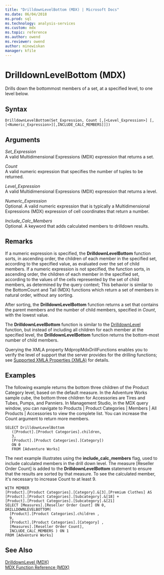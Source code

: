 ```yaml
---
title: "DrilldownLevelBottom (MDX) | Microsoft Docs"
ms.date: 06/04/2018
ms.prod: sql
ms.technology: analysis-services
ms.custom: mdx
ms.topic: reference
ms.author: owend
ms.reviewer: owend
author: minewiskan
manager: kfile
---
```

# DrilldownLevelBottom (MDX)


  Drills down the bottommost members of a set, at a specified level, to one level below.  
  
## Syntax  
  
```  
DrilldownLevelBottom(Set_Expression, Count [,[<Level_Expression>] [,[<Numeric_Expression>][,INCLUDE_CALC_MEMBERS]]])  
```  
  
## Arguments  
 *Set_Expression*  
 A valid Multidimensional Expressions (MDX) expression that returns a set.  
  
 *Count*  
 A valid numeric expression that specifies the number of tuples to be returned.  
  
 *Level_Expression*  
 A valid Multidimensional Expressions (MDX) expression that returns a level.  
  
 *Numeric_Expression*  
 Optional. A valid numeric expression that is typically a Multidimensional Expressions (MDX) expression of cell coordinates that return a number.  
  
 *Include_Calc_Members*  
 Optional. A keyword that adds calculated members to drilldown results.  
  
## Remarks  
 If a numeric expression is specified, the **DrilldownLevelBottom** function sorts, in ascending order, the children of each member in the specified set, according to the specified value, as evaluated over the set of child members. If a numeric expression is not specified, the function sorts, in ascending order, the children of each member in the specified set, according to the values of the cells represented by the set of child members, as determined by the query context; This behavior is similar to the BottomCount and Tail (MDX) functions which return a set of members in natural order, without any sorting.  
  
 After sorting, the **DrilldownLevelBottom** function returns a set that contains the parent members and the number of child members, specified in *Count*, with the lowest value.  
  
 The **DrilldownLevelBottom** function is similar to the [DrilldownLevel](../mdx/drilldownlevel-mdx.md) function, but instead of including all children for each member at the specified level, the **DrilldownLevelBottom** function returns the bottom-most number of child members.  
  
 Querying the XMLA property MdpropMdxDrillFunctions enables you to verify the level of support that the server provides for the drilling functions; see [Supported XMLA Properties &#40;XMLA&#41;](https://docs.microsoft.com/bi-reference/xmla/xml-elements-properties/propertylist-element-supported-xmla-properties) for details.  
  
## Examples  
 The following example returns the bottom three children of the Product Category level, based on the default measure. In the Adventure Works sample cube, the bottom three children for Accessories are Tires and Tubes, Pumps, and Panniers. In Management Studio, in the MDX query window, you can navigate to Products | Product Categories | Members | All Products | Accessories to view the complete list. You can increase the Count argument to return more members.  
  
```  
SELECT DrilldownLevelBottom   
   ([Product].[Product Categories].children,  
   3,  
   [Product].[Product Categories].[Category])  
   ON 0  
   FROM [Adventure Works]  
```  
  
 The next example illustrates using the **include_calc_members** flag, used to include calculated members in the drill down level. The measure [Reseller Order Count] is added to the **DrilldownLevelBottom** statement to ensure that the results are sorted by that measure. To see the calculated member, it's necessary to increase Count to at least 9.  
  
```  
WITH MEMBER   
[Product].[Product Categories].[Category].&[3].[Premium Clothes] AS  
[Product].[Product Categories].[Subcategory].&[18] +  
[Product].[Product Categories].[Subcategory].&[21]  
SELECT [Measures].[Reseller Order Count] ON 0,  
DRILLDOWNLEVELBOTTOM(  
  [Product].[Product Categories].children ,  
  9,  
  [Product].[Product Categories].[Category] ,  
  [Measures].[Reseller Order Count],  
  INCLUDE_CALC_MEMBERS ) ON 1  
FROM [Adventure Works]  
```  
  
## See Also  
 [DrilldownLevel &#40;MDX&#41;](../mdx/drilldownlevel-mdx.md)   
 [MDX Function Reference &#40;MDX&#41;](../mdx/mdx-function-reference-mdx.md)  
  
  
